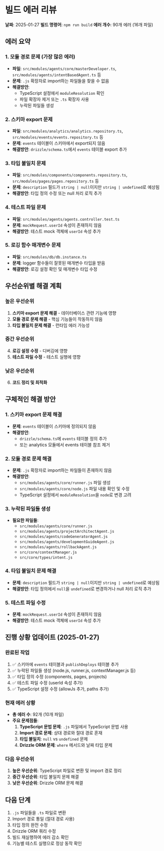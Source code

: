 # 빌드 에러 리뷰

**날짜**: 2025-01-27
**빌드 명령어**: `npm run build`
**에러 개수**: 90개 에러 (16개 파일)

## 에러 요약

### 1. 모듈 경로 문제 (가장 많은 에러)

- **파일**: `src/modules/agents/core/masterDeveloper.ts`, `src/modules/agents/intentBasedAgent.ts` 등
- **문제**: `.js` 확장자로 import하는 파일들을 찾을 수 없음
- **해결방안**:
  - TypeScript 설정에서 `moduleResolution` 확인
  - 파일 확장자 제거 또는 `.ts` 확장자 사용
  - 누락된 파일들 생성

### 2. 스키마 export 문제

- **파일**: `src/modules/analytics/analytics.repository.ts`, `src/modules/events/events.repository.ts` 등
- **문제**: `events` 테이블이 스키마에서 export되지 않음
- **해결방안**: `drizzle/schema.ts`에서 `events` 테이블 export 추가

### 3. 타입 불일치 문제

- **파일**: `src/modules/components/components.repository.ts`, `src/modules/pages/pages.repository.ts` 등
- **문제**: `description` 필드가 `string | null`이지만 `string | undefined`로 예상됨
- **해결방안**: 타입 정의 수정 또는 null 처리 로직 추가

### 4. 테스트 파일 문제

- **파일**: `src/modules/agents/agents.controller.test.ts`
- **문제**: `mockRequest.userId` 속성이 존재하지 않음
- **해결방안**: 테스트 mock 객체에 `userId` 속성 추가

### 5. 로깅 함수 매개변수 문제

- **파일**: `src/modules/db/db.instance.ts`
- **문제**: logger 함수들이 잘못된 매개변수 타입을 받음
- **해결방안**: 로깅 설정 확인 및 매개변수 타입 수정

## 우선순위별 해결 계획

### 높은 우선순위

1. **스키마 export 문제 해결** - 데이터베이스 관련 기능에 영향
2. **모듈 경로 문제 해결** - 핵심 기능들이 작동하지 않음
3. **타입 불일치 문제 해결** - 런타임 에러 가능성

### 중간 우선순위

4. **로깅 설정 수정** - 디버깅에 영향
5. **테스트 파일 수정** - 테스트 실행에 영향

### 낮은 우선순위

6. **코드 정리 및 최적화**

## 구체적인 해결 방안

### 1. 스키마 export 문제 해결

- **문제**: `events` 테이블이 스키마에 정의되지 않음
- **해결방안**:
  - `drizzle/schema.ts`에 `events` 테이블 정의 추가
  - 또는 analytics 모듈에서 events 테이블 참조 제거

### 2. 모듈 경로 문제 해결

- **문제**: `.js` 확장자로 import하는 파일들이 존재하지 않음
- **해결방안**:
  - `src/modules/agents/core/runner.js` 파일 생성
  - `src/modules/agents/core/node.js` 파일 내용 확인 및 수정
  - TypeScript 설정에서 `moduleResolution`을 `node`로 변경 고려

### 3. 누락된 파일들 생성

- **필요한 파일들**:
  - `src/modules/agents/core/runner.js`
  - `src/modules/agents/projectArchitectAgent.js`
  - `src/modules/agents/codeGeneratorAgent.js`
  - `src/modules/agents/developmentGuideAgent.js`
  - `src/modules/agents/rollbackAgent.js`
  - `src/core/contextManager.js`
  - `src/core/types/intent.js`

### 4. 타입 불일치 문제 해결

- **문제**: `description` 필드가 `string | null`이지만 `string | undefined`로 예상됨
- **해결방안**: 타입 정의에서 `null`을 `undefined`로 변경하거나 null 처리 로직 추가

### 5. 테스트 파일 수정

- **문제**: `mockRequest.userId` 속성이 존재하지 않음
- **해결방안**: 테스트 mock 객체에 `userId` 속성 추가

## 진행 상황 업데이트 (2025-01-27)

### 완료된 작업

1. ✅ 스키마에 `events` 테이블과 `publishDeploys` 테이블 추가
2. ✅ 누락된 파일들 생성 (node.js, runner.js, contextManager.js 등)
3. ✅ 타입 정의 수정 (components, pages, projects)
4. ✅ 테스트 파일 수정 (userId 속성 추가)
5. ✅ TypeScript 설정 수정 (allowJs 추가, paths 추가)

### 현재 에러 상황

- **총 에러 수**: 92개 (10개 파일)
- **주요 문제점들**:
  1. **TypeScript 문법 문제**: `.js` 파일에서 TypeScript 문법 사용
  2. **Import 경로 문제**: 상대 경로와 절대 경로 혼재
  3. **타입 불일치**: `null` vs `undefined` 문제
  4. **Drizzle ORM 문제**: `where` 메서드와 날짜 타입 문제

### 다음 우선순위

1. **높은 우선순위**: TypeScript 파일로 변환 및 import 경로 정리
2. **중간 우선순위**: 타입 불일치 문제 해결
3. **낮은 우선순위**: Drizzle ORM 문제 해결

## 다음 단계

1. `.js` 파일들을 `.ts` 파일로 변환
2. Import 경로 통일 (절대 경로 사용)
3. 타입 정의 완전 수정
4. Drizzle ORM 쿼리 수정
5. 빌드 재실행하여 에러 감소 확인
6. 기능별 테스트 실행으로 정상 동작 확인
